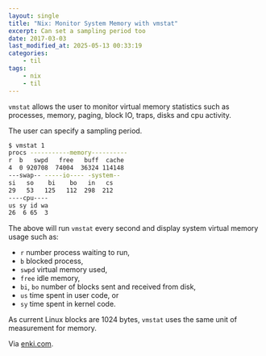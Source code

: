 ```yaml
---
layout: single
title: "Nix: Monitor System Memory with vmstat"
excerpt: Can set a sampling period too
date: 2017-03-03
last_modified_at: 2025-05-13 00:33:19
categories:
    - til
tags:
    - nix
    - til
---
```


`vmstat` allows the user to monitor virtual memory statistics such as processes,
memory, paging, block IO, traps, disks and cpu activity.

The user can specify a sampling period.

```bash
$ vmstat 1
procs -----------memory----------
r  b   swpd   free   buff  cache
4  0 920708  74004  36324 114148
---swap-- -----io---- -system--
si   so    bi    bo   in   cs
29   53   125   112  298  212
----cpu----
us sy id wa
26  6 65  3
```

The above will run `vmstat` every second and display system virtual memory usage
such as:

-   `r` number process waiting to run,
-   `b` blocked process,
-   `swpd` virtual memory used,
-   `free` idle memory,
-   `bi`, `bo` number of blocks sent and received from disk,
-   `us` time spent in user code, or
-   `sy` time spent in kernel code.

As current Linux blocks are 1024 bytes, `vmstat` uses the same unit of measurement
for memory.

Via [enki.com](https://app.enkipro.com/#/insight/55c93d553d25fc2e0079a8b4).
